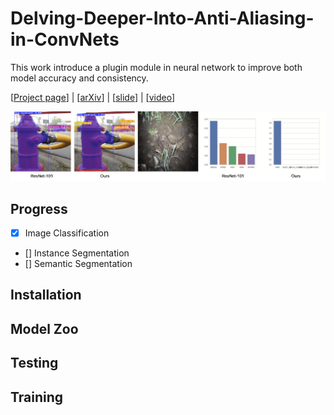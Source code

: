 # Delving-Deeper-Into-Anti-Aliasing-in-ConvNets

This work introduce a plugin module in neural network to improve both model accuracy and consistency.

\[[Project page](https://duckduckgo.com)\] | \[[arXiv](https://duckduckgo.com)\] | \[[slide](https://duckduckgo.com)\] | \[[video](https://duckduckgo.com)\]

![alt text](images/tittle.gif)

## Progress
- [x] Image Classification
- [] Instance Segmentation
- [] Semantic Segmentation

## Installation

## Model Zoo

## Testing

## Training
